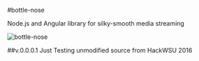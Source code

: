 #bottle-nose

Node.js and Angular library for silky-smooth media streaming

![bottle-nose](http://images.clipartpanda.com/bottlenose-dolphin-clipart-delphin_clip_art_preview.jpg)

##v.0.0.0.1 Just Testing
unmodified source from HackWSU 2016

